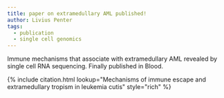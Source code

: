 ```yaml
---
title: paper on extramedullary AML published!
author: Livius Penter
tags:
  - publication
  - single cell genomics
---
```


Immune mechanisms that associate with extramedullary AML revealed by single cell RNA sequencing. 
Finally published in Blood. 

{% include citation.html lookup="Mechanisms of immune escape and extramedullary tropism in leukemia cutis" style="rich" %}

